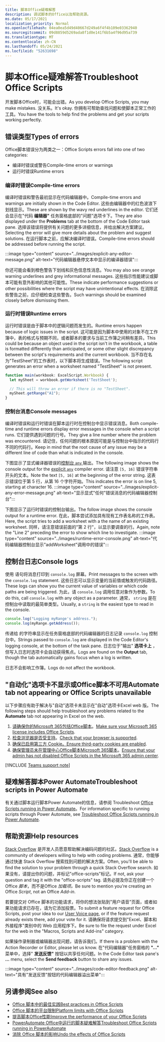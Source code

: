```yaml
---
title: 脚本Office疑难解答
description: 调试脚本的Office以及帮助资源。
ms.date: 05/17/2021
localization_priority: Normal
ms.openlocfilehash: 04ea0ea5d49d40667d249a6f4f4b109e03362940
ms.sourcegitcommit: 09d8859d5269ada8f1d0e141f6b5a4f96d95a739
ms.translationtype: MT
ms.contentlocale: zh-CN
ms.lasthandoff: 05/24/2021
ms.locfileid: "52631698"
---
```

# <a name="troubleshoot-office-scripts"></a><span data-ttu-id="ae3dd-103">脚本Office疑难解答</span><span class="sxs-lookup"><span data-stu-id="ae3dd-103">Troubleshoot Office Scripts</span></span>

<span data-ttu-id="ae3dd-104">开发脚本Office时，可能会出错。</span><span class="sxs-lookup"><span data-stu-id="ae3dd-104">As you develop Office Scripts, you may make mistakes.</span></span> <span data-ttu-id="ae3dd-105">没关系。</span><span class="sxs-lookup"><span data-stu-id="ae3dd-105">It's okay.</span></span> <span data-ttu-id="ae3dd-106">你拥有可帮助查找问题和使脚本正常工作的工具。</span><span class="sxs-lookup"><span data-stu-id="ae3dd-106">You have the tools to help find the problems and get your scripts working perfectly.</span></span>

## <a name="types-of-errors"></a><span data-ttu-id="ae3dd-107">错误类型</span><span class="sxs-lookup"><span data-stu-id="ae3dd-107">Types of errors</span></span>

<span data-ttu-id="ae3dd-108">Office脚本错误分为两类之一：</span><span class="sxs-lookup"><span data-stu-id="ae3dd-108">Office Scripts errors fall into one of two categories:</span></span>

* <span data-ttu-id="ae3dd-109">编译时错误或警告</span><span class="sxs-lookup"><span data-stu-id="ae3dd-109">Compile-time errors or warnings</span></span>
* <span data-ttu-id="ae3dd-110">运行时错误</span><span class="sxs-lookup"><span data-stu-id="ae3dd-110">Runtime errors</span></span>

### <a name="compile-time-errors"></a><span data-ttu-id="ae3dd-111">编译时错误</span><span class="sxs-lookup"><span data-stu-id="ae3dd-111">Compile-time errors</span></span>

<span data-ttu-id="ae3dd-112">编译时错误和警告最初显示在代码编辑器中。</span><span class="sxs-lookup"><span data-stu-id="ae3dd-112">Compile-time errors and warnings are initially shown in the Code Editor.</span></span> <span data-ttu-id="ae3dd-113">这些由编辑器中的红色波浪下划线显示。</span><span class="sxs-lookup"><span data-stu-id="ae3dd-113">These are shown by the wavy red underlines in the editor.</span></span> <span data-ttu-id="ae3dd-114">它们还会显示在"代码 **编辑器"** 任务窗格底部的"问题"选项卡下。</span><span class="sxs-lookup"><span data-stu-id="ae3dd-114">They are also displayed under the **Problems** tab at the bottom of the Code Editor task pane.</span></span> <span data-ttu-id="ae3dd-115">选择该错误将提供有关问题的更多详细信息，并给出解决方案建议。</span><span class="sxs-lookup"><span data-stu-id="ae3dd-115">Selecting the error will give more details about the problem and suggest solutions.</span></span> <span data-ttu-id="ae3dd-116">在运行脚本之前，应解决编译时错误。</span><span class="sxs-lookup"><span data-stu-id="ae3dd-116">Compile-time errors should be addressed before running the script.</span></span>

:::image type="content" source="../images/explicit-any-editor-message.png" alt-text="代码编辑器悬停文本中显示的编译器错误":::

<span data-ttu-id="ae3dd-118">你还可能会看到橙色警告下划线和灰色信息性消息。</span><span class="sxs-lookup"><span data-stu-id="ae3dd-118">You may also see orange warning underlines and grey informational messages.</span></span> <span data-ttu-id="ae3dd-119">这些指示性能建议或脚本可能有意外影响的其他可能性。</span><span class="sxs-lookup"><span data-stu-id="ae3dd-119">These indicate performance suggestions or other possibilities where the script may have unintentional effects.</span></span> <span data-ttu-id="ae3dd-120">在消除这些警告之前，应仔细检查这些警告。</span><span class="sxs-lookup"><span data-stu-id="ae3dd-120">Such warnings should be examined closely before dismissing them.</span></span>

### <a name="runtime-errors"></a><span data-ttu-id="ae3dd-121">运行时错误</span><span class="sxs-lookup"><span data-stu-id="ae3dd-121">Runtime errors</span></span>

<span data-ttu-id="ae3dd-122">运行时错误是由于脚本中的逻辑问题而发生的。</span><span class="sxs-lookup"><span data-stu-id="ae3dd-122">Runtime errors happen because of logic issues in the script.</span></span> <span data-ttu-id="ae3dd-123">这可能是因为脚本中使用的对象不在工作簿中，表的格式与预期不同，或者脚本的要求与当前工作簿之间稍有差异。</span><span class="sxs-lookup"><span data-stu-id="ae3dd-123">This could be because an object used in the script isn't in the workbook, a table is formatted differently than anticipated, or some other slight discrepancy between the script's requirements and the current workbook.</span></span> <span data-ttu-id="ae3dd-124">当不存在名为"TestSheet"的工作表时，以下脚本将生成错误。</span><span class="sxs-lookup"><span data-stu-id="ae3dd-124">The following script generates an error when a worksheet named "TestSheet" is not present.</span></span>

```TypeScript
function main(workbook: ExcelScript.Workbook) {
  let mySheet = workbook.getWorksheet('TestSheet');

  // This will throw an error if there is no "TestSheet".
  mySheet.getRange("A1");
}
```

### <a name="console-messages"></a><span data-ttu-id="ae3dd-125">控制台消息</span><span class="sxs-lookup"><span data-stu-id="ae3dd-125">Console messages</span></span>

<span data-ttu-id="ae3dd-126">编译时错误和运行时错误在脚本运行时在控制台中显示错误消息。</span><span class="sxs-lookup"><span data-stu-id="ae3dd-126">Both compile-time and runtime errors display error messages in the console when a script runs.</span></span> <span data-ttu-id="ae3dd-127">它们提供遇到问题的行号。</span><span class="sxs-lookup"><span data-stu-id="ae3dd-127">They give a line number where the problem was encountered.</span></span> <span data-ttu-id="ae3dd-128">请记住，任何问题的根本原因可能是与控制台中指示的代码行不同的代码行。</span><span class="sxs-lookup"><span data-stu-id="ae3dd-128">Keep in mind that the root cause of any issue may be a different line of code than what is indicated in the console.</span></span>

<span data-ttu-id="ae3dd-129">下图显示了显式编译器错误的[控制台 `any` ](../develop/typescript-restrictions.md)输出。</span><span class="sxs-lookup"><span data-stu-id="ae3dd-129">The following image shows the console output for the [explicit `any`](../develop/typescript-restrictions.md) compiler error.</span></span> <span data-ttu-id="ae3dd-130">请注意 `[5, 16]` 错误字符串开头的文本。</span><span class="sxs-lookup"><span data-stu-id="ae3dd-130">Note the text `[5, 16]` at the beginning of the error string.</span></span> <span data-ttu-id="ae3dd-131">这表示错误位于第 5 行，从第 16 个字符开始。</span><span class="sxs-lookup"><span data-stu-id="ae3dd-131">This indicates the error is on line 5, starting at character 16.</span></span>
:::image type="content" source="../images/explicit-any-error-message.png" alt-text="显示显式&quot;任何&quot;错误消息的代码编辑器控制台":::

<span data-ttu-id="ae3dd-133">下图显示了运行时错误的控制台输出。</span><span class="sxs-lookup"><span data-stu-id="ae3dd-133">The follow image shows the console output for a runtime error.</span></span> <span data-ttu-id="ae3dd-134">在此，脚本尝试添加具有现有工作表名称的工作表。</span><span class="sxs-lookup"><span data-stu-id="ae3dd-134">Here, the script tries to add a worksheet with a the name of an existing worksheet.</span></span> <span data-ttu-id="ae3dd-135">同样，请注意错误前面的"第 2 行"，以显示要调查的行。</span><span class="sxs-lookup"><span data-stu-id="ae3dd-135">Again, note the "Line 2" preceding the error to show which line to investigate.</span></span>
:::image type="content" source="../images/runtime-error-console.png" alt-text="代码编辑器控制台显示&quot;addWorksheet&quot;调用中的错误":::

## <a name="console-logs"></a><span data-ttu-id="ae3dd-137">控制台日志</span><span class="sxs-lookup"><span data-stu-id="ae3dd-137">Console logs</span></span>

<span data-ttu-id="ae3dd-138">使用 语句将消息打印到 `console.log` 屏幕。</span><span class="sxs-lookup"><span data-stu-id="ae3dd-138">Print messages to the screen with the `console.log` statement.</span></span> <span data-ttu-id="ae3dd-139">这些日志可以显示变量的当前值或触发的代码路径。</span><span class="sxs-lookup"><span data-stu-id="ae3dd-139">These logs can show you the current value of variables or which code paths are being triggered.</span></span> <span data-ttu-id="ae3dd-140">为此，请 `console.log` 调用任意对象作为参数。</span><span class="sxs-lookup"><span data-stu-id="ae3dd-140">To do this, call `console.log` with any object as a parameter.</span></span> <span data-ttu-id="ae3dd-141">通常， `string` 是在控制台中读取的最简单类型。</span><span class="sxs-lookup"><span data-stu-id="ae3dd-141">Usually, a `string` is the easiest type to read in the console.</span></span>

```TypeScript
console.log("Logging myRange's address.");
console.log(myRange.getAddress());
```

<span data-ttu-id="ae3dd-142">传递给 的字符串显示在任务窗格底部的代码编辑器的日志记录 `console.log` 控制台中。</span><span class="sxs-lookup"><span data-stu-id="ae3dd-142">Strings passed to `console.log` are displayed in the Code Editor's logging console, at the bottom of the task pane.</span></span> <span data-ttu-id="ae3dd-143">日志位于"输出" **选项卡上** ，但写入日志时选项卡会自动获得焦点。</span><span class="sxs-lookup"><span data-stu-id="ae3dd-143">Logs are found on the **Output** tab, though the tab automatically gains focus when a log is written.</span></span>

<span data-ttu-id="ae3dd-144">日志不会影响工作簿。</span><span class="sxs-lookup"><span data-stu-id="ae3dd-144">Logs do not affect the workbook.</span></span>

## <a name="automate-tab-not-appearing-or-office-scripts-unavailable"></a><span data-ttu-id="ae3dd-145">"自动化"选项卡不显示或Office脚本不可用</span><span class="sxs-lookup"><span data-stu-id="ae3dd-145">Automate tab not appearing or Office Scripts unavailable</span></span>

<span data-ttu-id="ae3dd-146">以下步骤应有助于解决与"自动"选项卡未显示在"自动"选项卡Excel web 版。</span><span class="sxs-lookup"><span data-stu-id="ae3dd-146">The following steps should help troubleshoot any problems related to the **Automate** tab not appearing in Excel on the web.</span></span>

1. <span data-ttu-id="ae3dd-147">[请确保你的Microsoft 365包括Office脚本](../overview/excel.md#requirements)。</span><span class="sxs-lookup"><span data-stu-id="ae3dd-147">[Make sure your Microsoft 365 license includes Office Scripts](../overview/excel.md#requirements).</span></span>
1. <span data-ttu-id="ae3dd-148">[检查浏览器是否受支持](platform-limits.md#browser-support)。</span><span class="sxs-lookup"><span data-stu-id="ae3dd-148">[Check that your browser is supported](platform-limits.md#browser-support).</span></span>
1. <span data-ttu-id="ae3dd-149">[确保已启用第三方 Cookie。](platform-limits.md#third-party-cookies)</span><span class="sxs-lookup"><span data-stu-id="ae3dd-149">[Ensure third-party cookies are enabled](platform-limits.md#third-party-cookies).</span></span>
1. <span data-ttu-id="ae3dd-150">[确保管理员未在管理中心Office脚本Microsoft 365脚本](/microsoft-365/admin/manage/manage-office-scripts-settings)。</span><span class="sxs-lookup"><span data-stu-id="ae3dd-150">[Ensure that your admin has not disabled Office Scripts in the Microsoft 365 admin center](/microsoft-365/admin/manage/manage-office-scripts-settings).</span></span>

[!INCLUDE [Teams support note](../includes/teams-support-note.md)]

## <a name="troubleshoot-scripts-in-power-automate"></a><span data-ttu-id="ae3dd-151">疑难解答脚本Power Automate</span><span class="sxs-lookup"><span data-stu-id="ae3dd-151">Troubleshoot scripts in Power Automate</span></span>

<span data-ttu-id="ae3dd-152">有关通过脚本运行脚本Power Automate的信息，请参阅 Troubleshoot [Office Scripts running in Power Automate](power-automate-troubleshooting.md)。</span><span class="sxs-lookup"><span data-stu-id="ae3dd-152">For information specific to running scripts through Power Automate, see [Troubleshoot Office Scripts running in Power Automate](power-automate-troubleshooting.md).</span></span>

## <a name="help-resources"></a><span data-ttu-id="ae3dd-153">帮助资源</span><span class="sxs-lookup"><span data-stu-id="ae3dd-153">Help resources</span></span>

<span data-ttu-id="ae3dd-154">[Stack Overflow](https://stackoverflow.com/questions/tagged/office-scripts) 是开发人员愿意帮助解决编码问题的社区。</span><span class="sxs-lookup"><span data-stu-id="ae3dd-154">[Stack Overflow](https://stackoverflow.com/questions/tagged/office-scripts) is a community of developers willing to help with coding problems.</span></span> <span data-ttu-id="ae3dd-155">通常，你能够通过快速 Stack Overflow 搜索找到问题的解决方案。</span><span class="sxs-lookup"><span data-stu-id="ae3dd-155">Often, you'll be able to find the solution to your problem through a quick Stack Overflow search.</span></span> <span data-ttu-id="ae3dd-156">如果没有，请提出你的问题，并标记"office-scripts"标记。</span><span class="sxs-lookup"><span data-stu-id="ae3dd-156">If not, ask your question and tag it with the "office-scripts" tag.</span></span> <span data-ttu-id="ae3dd-157">请务必提及你正在创建一个Office *脚本*，而不是Office *加载项。*</span><span class="sxs-lookup"><span data-stu-id="ae3dd-157">Be sure to mention you're creating an Office *Script*, not an Office *Add-in*.</span></span>

<span data-ttu-id="ae3dd-158">若要提交对 Office 脚本的功能请求，将你的想法张贴到"用户[](https://excel.uservoice.com/forums/274580-excel-for-the-web?category_id=143439)语音"页面，或者如果功能请求已存在，请为它添加投票。</span><span class="sxs-lookup"><span data-stu-id="ae3dd-158">To submit a feature request for Office Scripts, post your idea to our [User Voice page](https://excel.uservoice.com/forums/274580-excel-for-the-web?category_id=143439), or if the feature request already exists there, add your vote for it.</span></span> <span data-ttu-id="ae3dd-159">请确保将请求提交到"Excel、脚本和外接程序"类别中的 Web 应用程序下。</span><span class="sxs-lookup"><span data-stu-id="ae3dd-159">Be sure to file the request under Excel for the web in the "Macros, Scripts and Add-ins" category.</span></span>

<span data-ttu-id="ae3dd-160">如果操作录制器或编辑器出现问题，请告诉我们。</span><span class="sxs-lookup"><span data-stu-id="ae3dd-160">If there is a problem with the Action Recorder or Editor, please let us know.</span></span> <span data-ttu-id="ae3dd-161">在"代码编辑器"任务窗格的 **"..."** 菜单中，选择" **发送反馈"** 按钮以共享任何问题。</span><span class="sxs-lookup"><span data-stu-id="ae3dd-161">In the Code Editor task pane's **...** menu, select the **Send feedback** button to share any issues.</span></span>

:::image type="content" source="../images/code-editor-feedback.png" alt-text="具有&quot;发送反馈&quot;按钮的代码编辑器溢出菜单":::

## <a name="see-also"></a><span data-ttu-id="ae3dd-163">另请参阅</span><span class="sxs-lookup"><span data-stu-id="ae3dd-163">See also</span></span>

- [<span data-ttu-id="ae3dd-164">Office 脚本中的最佳实践</span><span class="sxs-lookup"><span data-stu-id="ae3dd-164">Best practices in Office Scripts</span></span>](../develop/best-practices.md)
- [<span data-ttu-id="ae3dd-165">Office 脚本的平台限制</span><span class="sxs-lookup"><span data-stu-id="ae3dd-165">Platform limits with Office Scripts</span></span>](platform-limits.md)
- [<span data-ttu-id="ae3dd-166">提高脚本Office性能</span><span class="sxs-lookup"><span data-stu-id="ae3dd-166">Improve the performance of your Office Scripts</span></span>](../develop/web-client-performance.md)
- [<span data-ttu-id="ae3dd-167">PowerAutomate Office中运行的脚本疑难解答</span><span class="sxs-lookup"><span data-stu-id="ae3dd-167">Troubleshoot Office Scripts running in PowerAutomate</span></span>](power-automate-troubleshooting.md)
- [<span data-ttu-id="ae3dd-168">消除 Office 脚本的影响</span><span class="sxs-lookup"><span data-stu-id="ae3dd-168">Undo the effects of Office Scripts</span></span>](undo.md)
